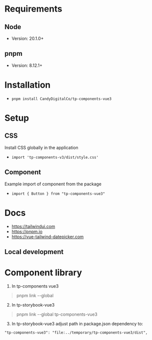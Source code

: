# Requirements
## Node
- Version: 20.1.0+

## pnpm
- Version: 8.12.1+

# Installation
- `pnpm install CandyDigitalCo/tp-components-vue3`

# Setup
## CSS
Install CSS globally in the application
- `import 'tp-components-v3/dist/style.css'`

## Component
Example import of component from the package
- `import { Button } from "tp-components-vue3"`

# Docs
-  <a href="https://tailwindui.com" target="_blank">https://tailwindui.com</a>
-  <a href="https://pnpm.io" target="_blank">https://pnpm.io</a>
-  <a href="https://vue-tailwind-datepicker.com/" target="_blank">https://vue-tailwind-datepicker.com</a>


## Local development

# Component library
1. In tp-components vue3 
> pnpm link --global

2. In tp-storybook-vue3
> pnpm link --global tp-components-vue3

3. In tp-storybook-vue3 adjust path in package.json dependency to:

`"tp-components-vue3": "file:../temporary/tp-components-vue3/dist",`



